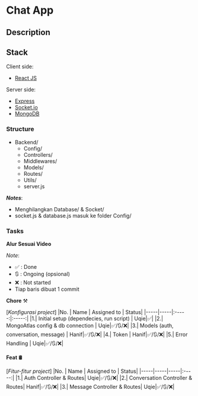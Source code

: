 # Chat App

## Description

## Stack

Client side:

- [React JS](https://react.dev/)

Server side:

- [Express](https://expressjs.com/)
- [Socket.io](https://socket.io/)
- [MongoDB](https://www.mongodb.com/)

### Structure
- Backend/
  - Config/
  - Controllers/
  - Middlewares/
  - Models/
  - Routes/
  - Utils/
  - server.js
  
***Notes***:
 - Menghilangkan Database/ & Socket/
 - socket.js & database.js masuk ke folder Config/


### Tasks

**Alur Sesuai Video**

*Note*: 
- ✅ : Done
- 🔃 : Ongoing (opsional)
- ❌ : Not started
- Tiap  baris dibuat 1 commit


**Chore** ⚒️

[*Konfigurasi project*]
|No. | Name | Assigned to | Status|
|-----|-----|:-----:|:-----:|
|1.| Initial setup (dependecies, run script) | Uqie|✅|
|2.| MongoAtlas config & db connection | Uqie|✅/🔃/❌|
|3.| Models (auth, conversation, message) | Hanif|✅/🔃/❌|
|4.| Token | Hanif|✅/🔃/❌|
|5.| Error Handling | Uqie|✅/🔃/❌|


**Feat** 🛢️

[*Fitur-fitur project*]
|No. | Name | Assigned to | Status|
|-----|-----|-----|:-----:|
|1.| Auth Controller & Routes| Uqie|✅/🔃/❌|
|2.| Conversation Controller & Routes| Hanif|✅/🔃/❌|
|3.| Message Controller & Routes| Uqie|✅/🔃/❌|

